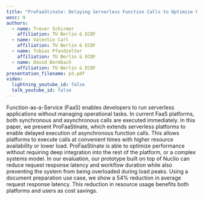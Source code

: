 ```yaml
---
title: "ProFaaStinate: Delaying Serverless Function Calls to Optimize Platform Performance "
wosc: 9
authors:
  - name: Trever Schirmer
    affiliation: TU Berlin & ECDF
  - name: Valentin Carl
    affiliation: TU Berlin & ECDF
  - name: Tobias Pfandzelter
    affiliation: TU Berlin & ECDF
  - name: David Bermbach
    affiliation: TU Berlin & ECDF
presentation_filename: p3.pdf
video:
  lightning_youtube_id: false
  talk_youtube_id: false
---
```


Function-as-a-Service (FaaS) enables developers to run serverless applications without managing operational tasks. In current FaaS platforms, both synchronous and asynchronous calls are executed immediately. In this paper, we present ProFaaStinate, which extends serverless platforms to enable delayed execution of asynchronous function calls. This allows platforms to execute calls at convenient times with higher resource availability or lower load. ProFaaStinate is able to optimize performance without requiring deep integration into the rest of the platform, or a complex systems model. In our evaluation, our prototype built on top of Nuclio can reduce request response latency and workflow duration while also preventing the system from being overloaded during load peaks. Using a document preparation use case, we show a 54% reduction in average request response latency. This reduction in resource usage benefits both platforms and users as cost savings.